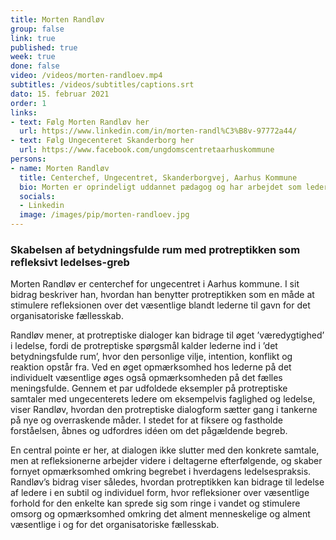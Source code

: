 ```yaml
---
title: Morten Randløv
group: false
link: true
published: true
week: true
done: false
video: /videos/morten-randloev.mp4
subtitles: /videos/subtitles/captions.srt
dato: 15. februar 2021
order: 1
links:
- text: Følg Morten Randløv her
  url: https://www.linkedin.com/in/morten-randl%C3%B8v-97772a44/
- text: Følg Ungecenteret Skanderborg her
  url: https://www.facebook.com/ungdomscentretaarhuskommune
persons:
- name: Morten Randløv
  title: Centerchef, Ungecentret, Skanderborgvej, Aarhus Kommune
  bio: Morten er oprindeligt uddannet pædagog og har arbejdet som leder de sidste 14 år. De sidste 6 år med ledelse af ledere. Morten er pt. i gang med at afslutte sin Master of Business Coaching ved Copenhagen Coaching Center.
  socials:
  - Linkedin
  image: /images/pip/morten-randloev.jpg
---
```


### Skabelsen af betydningsfulde rum med protreptikken som refleksivt ledelses-greb
Morten Randløv er centerchef for ungecentret i Aarhus kommune. I sit bidrag beskriver han, hvordan han benytter protreptikken som en måde at stimulere refleksionen over det væsentlige blandt lederne til gavn for det organisatoriske fællesskab.

Randløv mener, at protreptiske dialoger kan bidrage til øget ’væredygtighed’ i ledelse, fordi de protreptiske spørgsmål kalder lederne ind i ’det betydningsfulde rum’, hvor den personlige vilje, intention, konflikt og reaktion opstår fra. Ved en øget opmærksomhed hos lederne på det individuelt væsentlige øges også opmærksomheden på det fælles meningsfulde. Gennem et par udfoldede eksempler på protreptiske samtaler med ungecenterets ledere om eksempelvis faglighed og ledelse, viser Randløv, hvordan den protreptiske dialogform sætter gang i tankerne på nye og overraskende måder. I stedet for at fiksere og fastholde forståelsen, åbnes og udfordres idéen om det pågældende begreb.

En central pointe er her, at dialogen ikke slutter med den konkrete samtale, men at refleksionerne arbejder videre i deltagerne efterfølgende, og skaber fornyet opmærksomhed omkring begrebet i hverdagens ledelsespraksis. Randløv’s bidrag viser således, hvordan protreptikken kan bidrage til ledelse af ledere i en subtil og individuel form, hvor refleksioner over væsentlige forhold for den enkelte kan sprede sig som ringe i vandet og stimulere omsorg og opmærksomhed omkring det alment menneskelige og alment væsentlige i og for det organisatoriske fællesskab.